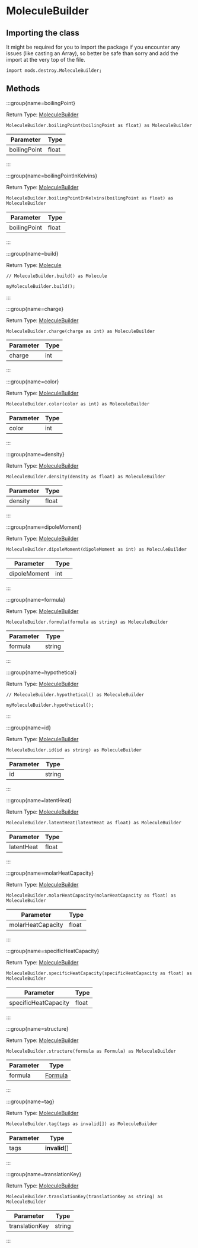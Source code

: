 # MoleculeBuilder

## Importing the class

It might be required for you to import the package if you encounter any issues (like casting an Array), so better be safe than sorry and add the import at the very top of the file.
```zenscript
import mods.destroy.MoleculeBuilder;
```


## Methods

:::group{name=boilingPoint}

Return Type: [MoleculeBuilder](/mods/destroy/MoleculeBuilder)

```zenscript
MoleculeBuilder.boilingPoint(boilingPoint as float) as MoleculeBuilder
```

|  Parameter   | Type  |
|--------------|-------|
| boilingPoint | float |


:::

:::group{name=boilingPointInKelvins}

Return Type: [MoleculeBuilder](/mods/destroy/MoleculeBuilder)

```zenscript
MoleculeBuilder.boilingPointInKelvins(boilingPoint as float) as MoleculeBuilder
```

|  Parameter   | Type  |
|--------------|-------|
| boilingPoint | float |


:::

:::group{name=build}

Return Type: [Molecule](/mods/destroy/Molecule)

```zenscript
// MoleculeBuilder.build() as Molecule

myMoleculeBuilder.build();
```

:::

:::group{name=charge}

Return Type: [MoleculeBuilder](/mods/destroy/MoleculeBuilder)

```zenscript
MoleculeBuilder.charge(charge as int) as MoleculeBuilder
```

| Parameter | Type |
|-----------|------|
| charge    | int  |


:::

:::group{name=color}

Return Type: [MoleculeBuilder](/mods/destroy/MoleculeBuilder)

```zenscript
MoleculeBuilder.color(color as int) as MoleculeBuilder
```

| Parameter | Type |
|-----------|------|
| color     | int  |


:::

:::group{name=density}

Return Type: [MoleculeBuilder](/mods/destroy/MoleculeBuilder)

```zenscript
MoleculeBuilder.density(density as float) as MoleculeBuilder
```

| Parameter | Type  |
|-----------|-------|
| density   | float |


:::

:::group{name=dipoleMoment}

Return Type: [MoleculeBuilder](/mods/destroy/MoleculeBuilder)

```zenscript
MoleculeBuilder.dipoleMoment(dipoleMoment as int) as MoleculeBuilder
```

|  Parameter   | Type |
|--------------|------|
| dipoleMoment | int  |


:::

:::group{name=formula}

Return Type: [MoleculeBuilder](/mods/destroy/MoleculeBuilder)

```zenscript
MoleculeBuilder.formula(formula as string) as MoleculeBuilder
```

| Parameter |  Type  |
|-----------|--------|
| formula   | string |


:::

:::group{name=hypothetical}

Return Type: [MoleculeBuilder](/mods/destroy/MoleculeBuilder)

```zenscript
// MoleculeBuilder.hypothetical() as MoleculeBuilder

myMoleculeBuilder.hypothetical();
```

:::

:::group{name=id}

Return Type: [MoleculeBuilder](/mods/destroy/MoleculeBuilder)

```zenscript
MoleculeBuilder.id(id as string) as MoleculeBuilder
```

| Parameter |  Type  |
|-----------|--------|
| id        | string |


:::

:::group{name=latentHeat}

Return Type: [MoleculeBuilder](/mods/destroy/MoleculeBuilder)

```zenscript
MoleculeBuilder.latentHeat(latentHeat as float) as MoleculeBuilder
```

| Parameter  | Type  |
|------------|-------|
| latentHeat | float |


:::

:::group{name=molarHeatCapacity}

Return Type: [MoleculeBuilder](/mods/destroy/MoleculeBuilder)

```zenscript
MoleculeBuilder.molarHeatCapacity(molarHeatCapacity as float) as MoleculeBuilder
```

|     Parameter     | Type  |
|-------------------|-------|
| molarHeatCapacity | float |


:::

:::group{name=specificHeatCapacity}

Return Type: [MoleculeBuilder](/mods/destroy/MoleculeBuilder)

```zenscript
MoleculeBuilder.specificHeatCapacity(specificHeatCapacity as float) as MoleculeBuilder
```

|      Parameter       | Type  |
|----------------------|-------|
| specificHeatCapacity | float |


:::

:::group{name=structure}

Return Type: [MoleculeBuilder](/mods/destroy/MoleculeBuilder)

```zenscript
MoleculeBuilder.structure(formula as Formula) as MoleculeBuilder
```

| Parameter |               Type               |
|-----------|----------------------------------|
| formula   | [Formula](/mods/destroy/Formula) |


:::

:::group{name=tag}

Return Type: [MoleculeBuilder](/mods/destroy/MoleculeBuilder)

```zenscript
MoleculeBuilder.tag(tags as invalid[]) as MoleculeBuilder
```

| Parameter |     Type      |
|-----------|---------------|
| tags      | **invalid**[] |


:::

:::group{name=translationKey}

Return Type: [MoleculeBuilder](/mods/destroy/MoleculeBuilder)

```zenscript
MoleculeBuilder.translationKey(translationKey as string) as MoleculeBuilder
```

|   Parameter    |  Type  |
|----------------|--------|
| translationKey | string |


:::


